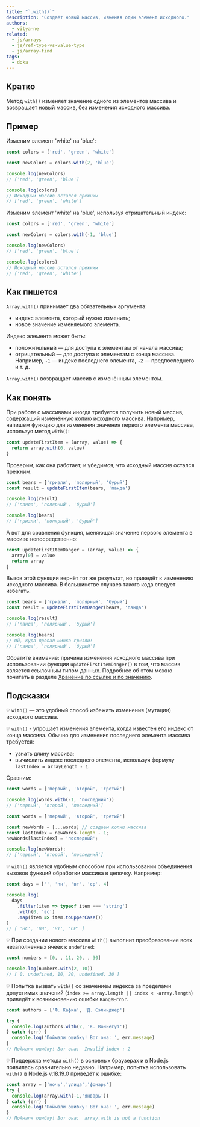 ```yaml
---
title: "`.with()`"
description: "Создаёт новый массив, изменяя один элемент исходного."
authors:
  - vitya-ne
related:
  - js/arrays
  - js/ref-type-vs-value-type
  - js/array-find
tags:
  - doka
---
```


## Кратко

Метод `with()` изменяет значение одного из элементов массива и возвращает новый массив, без изменения исходного массива.

## Пример

Изменим элемент 'white' на 'blue':

```js
const colors = ['red', 'green', 'white']

const newColors = colors.with(2, 'blue')

console.log(newColors)
// ['red', 'green', 'blue']

console.log(colors)
// Исходный массив остался прежним
// ['red', 'green', 'white']
```

Изменим элемент 'white' на 'blue', используя отрицательный индекс:

```js
const colors = ['red', 'green', 'white']

const newColors = colors.with(-1, 'blue')

console.log(newColors)
// ['red', 'green', 'blue']

console.log(colors)
// Исходный массив остался прежним
// ['red', 'green', 'white']
```

## Как пишется

`Array.with()` принимает два обязательных аргумента:

- индекс элемента, который нужно изменить;
- новое значение изменяемого элемента.

Индекс элемента может быть:

- положительный — для доступа к элементам от начала массива;
- отрицательный — для доступа к элементам с конца массива. Например, `-1` — индекс последнего элемента, `-2` — предпоследнего и т. д.

`Array.with()` возвращает массив с изменённым элементом.

## Как понять

При работе с массивами иногда требуется получить новый массив, содержащий изменённую копию исходного массива. Например, напишем функцию для изменения значения первого элемента массива, используя метод `with()`:

```js
const updateFirstItem = (array, value) => {
  return array.with(0, value)
}
```

Проверим, как она работает, и убедимся, что исходный массив остался прежним.

```js
const bears = ['гризли', 'полярный', 'бурый']
const result = updateFirstItem(bears, 'панда')

console.log(result)
// ['панда', 'полярный', 'бурый']

console.log(bears)
// ['гризли', 'полярный', 'бурый']
```

А вот для сравнения функция, меняющая значение первого элемента в массиве непосредственно:

```js
const updateFirstItemDanger = (array, value) => {
  array[0] = value
  return array
}
```

Вызов этой функции вернёт тот же результат, но приведёт к изменению исходного массива. В большинстве случаев такого кода следует избегать.

```js
const bears = ['гризли', 'полярный', 'бурый']
const result = updateFirstItemDanger(bears, 'панда')

console.log(result)
// ['панда', 'полярный', 'бурый']

console.log(bears)
// Ой, куда пропал мишка гризли!
// ['панда', 'полярный', 'бурый']
```

Обратите внимание: причина изменения исходного массива при использовании функции `updateFirstItemDanger()` в том, что массив является ссылочным типом данных. Подробнее об этом можно почитать в разделе [Хранение по ссылке и по значению](/js/ref-type-vs-value-type/#mutacii-i-neizmenyaemost).

## Подсказки

💡 `with()` — это удобный способ избежать изменения (мутации) исходного массива.

💡 `with()` - упрощает изменения элемента, когда известен его индекс от конца массива. Обычно для изменения последнего элемента массива требуется:

- узнать длину массива;
- вычислить индекс последнего элемента, используя формулу `lastIndex = arrayLength - 1`.

Сравним:

```js
const words = ['первый', 'второй', 'третий']

console.log(words.with(-1, 'последний'))
// ['первый', 'второй', 'последний']
```

```js
const words = ['первый', 'второй', 'третий']

const newWords = [...words] // создаем копию массива
const lastIndex = newWords.length - 1;
newWords[lastIndex] = 'последний';

console.log(newWords);
// ['первый', 'второй', 'последний']
```

💡 `with()` является удобным способом при использовании объединения вызовов функций обработки массива в цепочку. Например:

```js
const days = ['', 'пн', 'вт', 'ср', 4]

console.log(
  days
    .filter(item => typeof item === 'string')
    .with(0, 'вс')
    .map(item => item.toUpperCase())
)
// [ 'ВС', 'ПН', 'ВТ', 'СР' ]
```

💡 При создании нового массива `with()` выполнит преобразование всех незаполненных ячеек к `undefined`:

```js
const numbers = [0, , 11, 20, , 30]

console.log(numbers.with(2, 10))
// [ 0, undefined, 10, 20, undefined, 30 ]
```

💡 Попытка вызвать `with()` со значением индекса за пределами допустимых значений (`index >= array.length || index < -array.length`) приведёт к возникновению ошибки `RangeError`.

```js
const authors = ['Ф. Кафка', 'Д. Сэлинджер']

try {
  console.log(authors.with(2, 'К. Воннегут'))
} catch (err) {
  console.log('Поймали ошибку! Вот она: ', err.message)
}
// Поймали ошибку! Вот она:  Invalid index : 2
```

💡 Поддержка метода `with()` в основных браузерах и в Node.js появилась сравнительно недавно. Например, попытка использовать `with()` в Node.js v.18.19.0 приведёт к ошибке:

```js
const array = ['ночь','улица','фонарь']
try {
  console.log(array.with(-1,'январь'))
} catch (err) {
  console.log('Поймали ошибку! Вот она: ', err.message)
}
// Поймали ошибку! Вот она:  array.with is not a function
```
